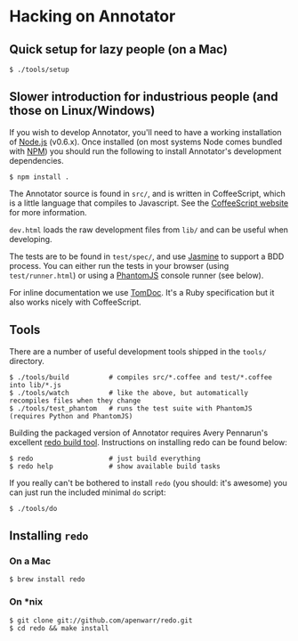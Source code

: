 Hacking on Annotator
====================

Quick setup for lazy people (on a Mac)
--------------------------------------

    $ ./tools/setup

Slower introduction for industrious people (and those on Linux/Windows)
-----------------------------------------------------------------------

If you wish to develop Annotator, you'll need to have a working installation of [Node.js][node] (v0.6.x). Once installed (on most systems Node comes bundled with [NPM][npm]) you should run the following to install Annotator's development dependencies.

    $ npm install .

The Annotator source is found in `src/`, and is written in CoffeeScript, which is a little language that compiles to Javascript. See the [CoffeeScript website][coffee] for more information.

`dev.html` loads the raw development files from `lib/` and can be useful when developing.

The tests are to be found in `test/spec/`, and use [Jasmine][jas] to support a BDD process. You can either run the tests in your browser (using `test/runner.html`) or using a [PhantomJS][phantom] console runner (see below).

For inline documentation we use [TomDoc][tom]. It's a Ruby specification but it
also works nicely with CoffeeScript.

Tools
-----

There are a number of useful development tools shipped in the `tools/` directory.
 
    $ ./tools/build          # compiles src/*.coffee and test/*.coffee into lib/*.js
    $ ./tools/watch          # like the above, but automatically recompiles files when they change
    $ ./tools/test_phantom   # runs the test suite with PhantomJS (requires Python and PhantomJS)

Building the packaged version of Annotator requires Avery Pennarun's excellent [redo build tool][redo]. Instructions on installing redo can be found below:

    $ redo                   # just build everything
    $ redo help              # show available build tasks

If you really can't be bothered to install `redo` (you should: it's awesome) you can just run the included minimal `do` script:

    $ ./tools/do


Installing `redo`
-----------------

### On a Mac

    $ brew install redo

### On *nix

    $ git clone git://github.com/apenwarr/redo.git
    $ cd redo && make install

[coffee]: http://coffeescript.org/ 
[homebrew]: http://mxcl.github.com/homebrew/
[jas]: http://pivotal.github.com/jasmine/
[node]: http://nodejs.org/
[npm]: http://npmjs.org/
[phantom]: http://www.phantomjs.org/
[redo]: https://github.com/apenwarr/redo
[tom]: http://tomdoc.org/
